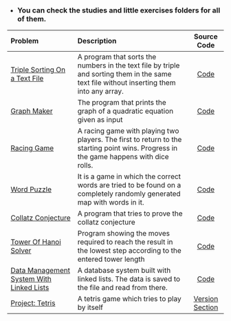 * ### You can check the studies and little exercises folders for all of them.


|Problem    |Description |Source Code   |
|:-----------|:-|:--------------:|
|[Triple Sorting On a Text File](https://github.com/meteahmetyakar/exercises/tree/main/studies/3.triple%20sorting%20without%20arrays)|A program that sorts the numbers in the text file by triple and sorting them in the same text file without inserting them into any array.|[Code](https://github.com/meteahmetyakar/exercises/blob/main/studies/3.triple%20sorting%20without%20arrays/source%20code/main.c)
|[Graph Maker](https://github.com/meteahmetyakar/exercises/tree/main/studies/4.graph%20maker)|The program that prints the graph of a quadratic equation given as input|[Code](https://github.com/meteahmetyakar/exercises/blob/main/studies/4.graph%20maker/source%20code/main.c)
|[Racing Game](https://github.com/meteahmetyakar/exercises/tree/main/studies/6.mini%20racing%20game)|A racing game with playing two players. The first to return to the starting point wins. Progress in the game happens with dice rolls.|[Code](https://github.com/meteahmetyakar/exercises/blob/main/studies/6.mini%20racing%20game/source%20code/main.c)
|[Word Puzzle](https://github.com/meteahmetyakar/exercises/tree/main/studies/7.word%20puzzle)|It is a game in which the correct words are tried to be found on a completely randomly generated map with words in it.|[Code](https://github.com/meteahmetyakar/exercises/blob/main/studies/7.word%20puzzle/source%20code/main.c)
|[Collatz Conjecture](https://github.com/meteahmetyakar/exercises/tree/main/studies/8.collatz%20conjecture%20with%20recursive%20solution)|A program that tries to prove the collatz conjecture|[Code](https://github.com/meteahmetyakar/exercises/blob/main/studies/8.collatz%20conjecture%20with%20recursive%20solution/source%20code/util.c)
|[Tower Of Hanoi Solver](https://github.com/meteahmetyakar/exercises/tree/main/studies/10.tower%20of%20hanoi%20solver)|Program showing the moves required to reach the result in the lowest step according to the entered tower length|[Code](https://github.com/meteahmetyakar/exercises/blob/main/studies/10.tower%20of%20hanoi%20solver/source%20code/main.c)
|[Data Management System With Linked Lists](https://github.com/meteahmetyakar/exercises/tree/main/studies/12.DMS%20with%20linked%20lists)|A database system built with linked lists. The data is saved to the file and read from there.|[Code](https://github.com/meteahmetyakar/exercises/blob/main/studies/12.DMS%20with%20linked%20lists%20/source%20code/main.c)
|[Project: Tetris](https://github.com/meteahmetyakar/Project-Tetris)|A tetris game which tries to play by itself|[Version Section](https://github.com/meteahmetyakar/Project-Tetris)
